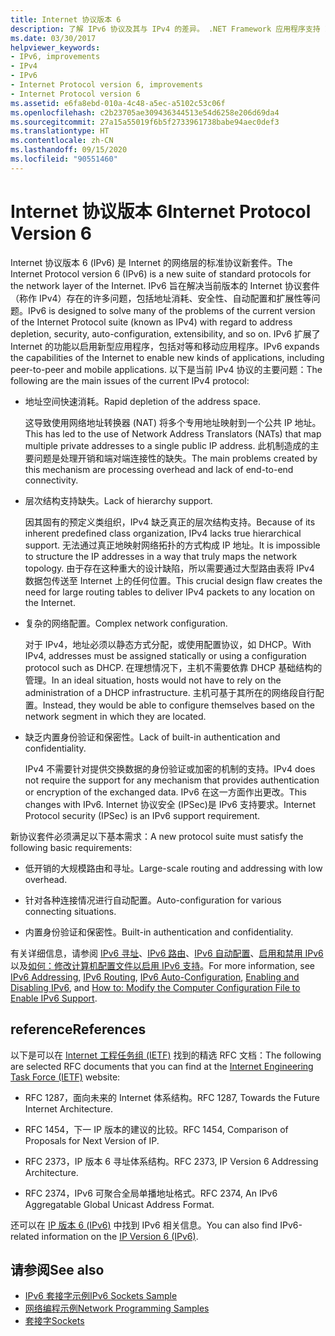 ```yaml
---
title: Internet 协议版本 6
description: 了解 IPv6 协议及其与 IPv4 的差异。 .NET Framework 应用程序支持 IPv6，但可能需要进行配置。
ms.date: 03/30/2017
helpviewer_keywords:
- IPv6, improvements
- IPv4
- IPv6
- Internet Protocol version 6, improvements
- Internet Protocol version 6
ms.assetid: e6fa8ebd-010a-4c48-a5ec-a5102c53c06f
ms.openlocfilehash: c2b23705ae309436344513e54d6258e206d69da4
ms.sourcegitcommit: 27a15a55019f6b5f2733961738babe94aec0def3
ms.translationtype: HT
ms.contentlocale: zh-CN
ms.lasthandoff: 09/15/2020
ms.locfileid: "90551460"
---
```

# <a name="internet-protocol-version-6"></a><span data-ttu-id="63e39-104">Internet 协议版本 6</span><span class="sxs-lookup"><span data-stu-id="63e39-104">Internet Protocol Version 6</span></span>
<span data-ttu-id="63e39-105">Internet 协议版本 6 (IPv6) 是 Internet 的网络层的标准协议新套件。</span><span class="sxs-lookup"><span data-stu-id="63e39-105">The Internet Protocol version 6 (IPv6) is a new suite of standard protocols for the network layer of the Internet.</span></span> <span data-ttu-id="63e39-106">IPv6 旨在解决当前版本的 Internet 协议套件（称作 IPv4）存在的许多问题，包括地址消耗、安全性、自动配置和扩展性等问题。</span><span class="sxs-lookup"><span data-stu-id="63e39-106">IPv6 is designed to solve many of the problems of the current version of the Internet Protocol suite (known as IPv4) with regard to address depletion, security, auto-configuration, extensibility, and so on.</span></span> <span data-ttu-id="63e39-107">IPv6 扩展了 Internet 的功能以启用新型应用程序，包括对等和移动应用程序。</span><span class="sxs-lookup"><span data-stu-id="63e39-107">IPv6 expands the capabilities of the Internet to enable new kinds of applications, including peer-to-peer and mobile applications.</span></span> <span data-ttu-id="63e39-108">以下是当前 IPv4 协议的主要问题：</span><span class="sxs-lookup"><span data-stu-id="63e39-108">The following are the main issues of the current IPv4 protocol:</span></span>  
  
- <span data-ttu-id="63e39-109">地址空间快速消耗。</span><span class="sxs-lookup"><span data-stu-id="63e39-109">Rapid depletion of the address space.</span></span>  
  
     <span data-ttu-id="63e39-110">这导致使用网络地址转换器 (NAT) 将多个专用地址映射到一个公共 IP 地址。</span><span class="sxs-lookup"><span data-stu-id="63e39-110">This has led to the use of Network Address Translators (NATs) that map multiple private addresses to a single public IP address.</span></span> <span data-ttu-id="63e39-111">此机制造成的主要问题是处理开销和端对端连接性的缺失。</span><span class="sxs-lookup"><span data-stu-id="63e39-111">The main problems created by this mechanism are processing overhead and lack of end-to-end connectivity.</span></span>  
  
- <span data-ttu-id="63e39-112">层次结构支持缺失。</span><span class="sxs-lookup"><span data-stu-id="63e39-112">Lack of hierarchy support.</span></span>  
  
     <span data-ttu-id="63e39-113">因其固有的预定义类组织，IPv4 缺乏真正的层次结构支持。</span><span class="sxs-lookup"><span data-stu-id="63e39-113">Because of its inherent predefined class organization, IPv4 lacks true hierarchical support.</span></span> <span data-ttu-id="63e39-114">无法通过真正地映射网络拓扑的方式构成 IP 地址。</span><span class="sxs-lookup"><span data-stu-id="63e39-114">It is impossible to structure the IP addresses in a way that truly maps the network topology.</span></span> <span data-ttu-id="63e39-115">由于存在这种重大的设计缺陷，所以需要通过大型路由表将 IPv4 数据包传送至 Internet 上的任何位置。</span><span class="sxs-lookup"><span data-stu-id="63e39-115">This crucial design flaw creates the need for large routing tables to deliver IPv4 packets to any location on the Internet.</span></span>  
  
- <span data-ttu-id="63e39-116">复杂的网络配置。</span><span class="sxs-lookup"><span data-stu-id="63e39-116">Complex network configuration.</span></span>  
  
     <span data-ttu-id="63e39-117">对于 IPv4，地址必须以静态方式分配，或使用配置协议，如 DHCP。</span><span class="sxs-lookup"><span data-stu-id="63e39-117">With IPv4, addresses must be assigned statically or using a configuration protocol such as DHCP.</span></span> <span data-ttu-id="63e39-118">在理想情况下，主机不需要依靠 DHCP 基础结构的管理。</span><span class="sxs-lookup"><span data-stu-id="63e39-118">In an ideal situation, hosts would not have to rely on the administration of a DHCP infrastructure.</span></span> <span data-ttu-id="63e39-119">主机可基于其所在的网络段自行配置。</span><span class="sxs-lookup"><span data-stu-id="63e39-119">Instead, they would be able to configure themselves based on the network segment in which they are located.</span></span>  
  
- <span data-ttu-id="63e39-120">缺乏内置身份验证和保密性。</span><span class="sxs-lookup"><span data-stu-id="63e39-120">Lack of built-in authentication and confidentiality.</span></span>  
  
     <span data-ttu-id="63e39-121">IPv4 不需要针对提供交换数据的身份验证或加密的机制的支持。</span><span class="sxs-lookup"><span data-stu-id="63e39-121">IPv4 does not require the support for any mechanism that provides authentication or encryption of the exchanged data.</span></span> <span data-ttu-id="63e39-122">IPv6 在这一方面作出更改。</span><span class="sxs-lookup"><span data-stu-id="63e39-122">This changes with IPv6.</span></span> <span data-ttu-id="63e39-123">Internet 协议安全 (IPSec)是 IPv6 支持要求。</span><span class="sxs-lookup"><span data-stu-id="63e39-123">Internet Protocol security (IPSec) is an IPv6 support requirement.</span></span>  
  
 <span data-ttu-id="63e39-124">新协议套件必须满足以下基本需求：</span><span class="sxs-lookup"><span data-stu-id="63e39-124">A new protocol suite must satisfy the following basic requirements:</span></span>  
  
- <span data-ttu-id="63e39-125">低开销的大规模路由和寻址。</span><span class="sxs-lookup"><span data-stu-id="63e39-125">Large-scale routing and addressing with low overhead.</span></span>  
  
- <span data-ttu-id="63e39-126">针对各种连接情况进行自动配置。</span><span class="sxs-lookup"><span data-stu-id="63e39-126">Auto-configuration for various connecting situations.</span></span>  
  
- <span data-ttu-id="63e39-127">内置身份验证和保密性。</span><span class="sxs-lookup"><span data-stu-id="63e39-127">Built-in authentication and confidentiality.</span></span>  
  
 <span data-ttu-id="63e39-128">有关详细信息，请参阅 [IPv6 寻址](ipv6-addressing.md)、[IPv6 路由](ipv6-routing.md)、[IPv6 自动配置](ipv6-auto-configuration.md)、[启用和禁用 IPv6](enabling-and-disabling-ipv6.md) 以及[如何：修改计算机配置文件以启用 IPv6 支持](how-to-modify-the-computer-configuration-file-to-enable-ipv6-support.md)。</span><span class="sxs-lookup"><span data-stu-id="63e39-128">For more information, see [IPv6 Addressing](ipv6-addressing.md), [IPv6 Routing](ipv6-routing.md), [IPv6 Auto-Configuration](ipv6-auto-configuration.md), [Enabling and Disabling IPv6](enabling-and-disabling-ipv6.md), and [How to: Modify the Computer Configuration File to Enable IPv6 Support](how-to-modify-the-computer-configuration-file-to-enable-ipv6-support.md).</span></span>  
  
## <a name="references"></a><span data-ttu-id="63e39-129">reference</span><span class="sxs-lookup"><span data-stu-id="63e39-129">References</span></span>  
 <span data-ttu-id="63e39-130">以下是可以在 [Internet 工程任务组 (IETF)](https://www.ietf.org/) 找到的精选 RFC 文档：</span><span class="sxs-lookup"><span data-stu-id="63e39-130">The following are selected RFC documents that you can find at the [Internet Engineering Task Force (IETF)](https://www.ietf.org/) website:</span></span>  
  
- <span data-ttu-id="63e39-131">RFC 1287，面向未来的 Internet 体系结构。</span><span class="sxs-lookup"><span data-stu-id="63e39-131">RFC 1287, Towards the Future Internet Architecture.</span></span>  
  
- <span data-ttu-id="63e39-132">RFC 1454，下一 IP 版本的建议的比较。</span><span class="sxs-lookup"><span data-stu-id="63e39-132">RFC 1454, Comparison of Proposals for Next Version of IP.</span></span>  
  
- <span data-ttu-id="63e39-133">RFC 2373，IP 版本 6 寻址体系结构。</span><span class="sxs-lookup"><span data-stu-id="63e39-133">RFC 2373, IP Version 6 Addressing Architecture.</span></span>  
  
- <span data-ttu-id="63e39-134">RFC 2374，IPv6 可聚合全局单播地址格式。</span><span class="sxs-lookup"><span data-stu-id="63e39-134">RFC 2374, An IPv6 Aggregatable Global Unicast Address Format.</span></span>  
  
 <span data-ttu-id="63e39-135">还可以在 [IP 版本 6 (IPv6)](/previous-versions/windows/it-pro/windows-server-2008-R2-and-2008/dd379498(v=ws.10)) 中找到 IPv6 相关信息。</span><span class="sxs-lookup"><span data-stu-id="63e39-135">You can also find IPv6-related information on the [IP Version 6 (IPv6)](/previous-versions/windows/it-pro/windows-server-2008-R2-and-2008/dd379498(v=ws.10)).</span></span>  
  
## <a name="see-also"></a><span data-ttu-id="63e39-136">请参阅</span><span class="sxs-lookup"><span data-stu-id="63e39-136">See also</span></span>

- <span data-ttu-id="63e39-137">[IPv6 套接字示例](/previous-versions/dotnet/netframework-3.0/ms180981(v=vs.85))</span><span class="sxs-lookup"><span data-stu-id="63e39-137">[IPv6 Sockets Sample](/previous-versions/dotnet/netframework-3.0/ms180981(v=vs.85))</span></span>
- [<span data-ttu-id="63e39-138">网络编程示例</span><span class="sxs-lookup"><span data-stu-id="63e39-138">Network Programming Samples</span></span>](network-programming-samples.md)
- [<span data-ttu-id="63e39-139">套接字</span><span class="sxs-lookup"><span data-stu-id="63e39-139">Sockets</span></span>](sockets.md)
